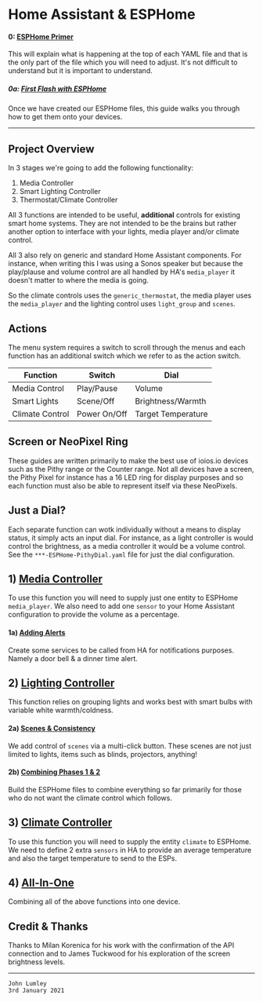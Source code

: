 # Home Assistant & ESPHome

#### 0: [ESPHome Primer](https://github.com/ioios-io/demos/tree/main/Home%20Assistant%20with%20ESPHome/0.%20ESPHome%20Primer)
This will explain what is happening at the top of each YAML file and that is the only part of the file which you will need to adjust. It's not difficult to understand but it is important to understand.
##### 0a: [First Flash with ESPHome](https://github.com/ioios-io/demos/tree/main/Home%20Assistant%20with%20ESPHome/0a.%20First%20Flash%20with%20ESPHome)
Once we have created our ESPHome files, this guide walks you through how to get them onto your devices.

___

## Project Overview
In 3 stages we're going to add the following functionality:
1) Media Controller
2) Smart Lighting Controller
3) Thermostat/Climate Controller

All 3 functions are intended to be useful, **additional** controls for existing smart home systems. They are not intended to be the brains but rather another option to interface with your lights, media player and/or climate control.

All 3 also rely on generic and standard Home Assistant components. For instance, when writing this I was using a Sonos speaker but because the play/plause and volume control are all handled by HA's `media_player` it doesn't matter to where the media is going.

So the climate controls uses the `generic_thermostat`, the media player uses the `media_player` and the lighting control uses `light_group` and `scenes`.

## Actions
The menu system requires a switch to scroll through the menus and each function has an additional switch which we refer to as the action switch.

| Function        | Switch       | Dial               |
| --------------- |--------------| -------------------|
| Media Control   | Play/Pause   | Volume             |
| Smart Lights    | Scene/Off    | Brightness/Warmth  |
| Climate Control | Power On/Off | Target Temperature |


## Screen or NeoPixel Ring
These guides are written primarily to make the best use of ioios.io devices such as the Pithy range or the Counter range. Not all devices have a screen, the Pithy Pixel for instance has a 16 LED ring for display purposes and so each function must also be able to represent itself via these NeoPixels.

## Just a Dial?
Each separate function can wotk individually without a means to display status, it simply acts an input dial. For instance, as a light controller is would control the brightness, as a media controller it would be a volume control.
See the `***-ESPHome-PithyDial.yaml` file for just the dial configuration.

## 1) [Media Controller](https://github.com/ioios-io/demos/tree/main/Home%20Assistant%20with%20ESPHome/1.%20Media%20Control)
To use this function you will need to supply just one entity to ESPHome `media_player`. We also need to add one `sensor` to your Home Assistant configuration to provide the volume as a percentage.
#### 1a) [Adding Alerts](https://github.com/ioios-io/demos/tree/main/Home%20Assistant%20with%20ESPHome/1a.%20Adding%20Alerts)
Create some services to be called from HA for notifications purposes. Namely a door bell & a dinner time alert.
## 2) [Lighting Controller](https://github.com/ioios-io/demos/tree/main/Home%20Assistant%20with%20ESPHome/2.%20Lighting%20Control)
This function relies on grouping lights and works best with smart bulbs with variable white warmth/coldness.
#### 2a) [Scenes & Consistency](https://github.com/ioios-io/demos/tree/main/Home%20Assistant%20with%20ESPHome/2a.%20Scenes%20%26%20Consistency)
We add control of `scenes` via a multi-click button. These scenes are not just limited to lights, items such as blinds, projectors, anything!
#### 2b) [Combining Phases 1 & 2](https://github.com/ioios-io/demos/tree/main/Home%20Assistant%20with%20ESPHome/2b.%20Lights%20and%20Media%20Combined)
Build the ESPHome files to combine everything so far primarily for those who do not want the climate control which follows.
## 3) [Climate Controller](https://github.com/ioios-io/demos/tree/main/Home%20Assistant%20with%20ESPHome/3.%20Climate%20Control)
To use this function you will need to supply the entity `climate` to ESPHome.
We need to define 2 extra `sensors` in HA to provide an average temperature and also the target temperature to send to the ESPs.

## 4) [All-In-One](https://github.com/ioios-io/demos/tree/main/Home%20Assistant%20with%20ESPHome/4.%20All-In-One)
Combining all of the above functions into one device.


## Credit & Thanks
Thanks to Milan Korenica for his work with the confirmation of the API connection and to James Tuckwood for his exploration of the screen brightness levels.
___

```
John Lumley
3rd January 2021
```